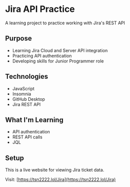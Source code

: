 # Jira API Practice

A learning project to practice working with Jira's REST API

## Purpose

- Learning Jira Cloud and Server API integration
- Practicing API authentication
- Developing skills for Junior Programmer role

## Technologies

- JavaScript
- Insomnia
- GitHub Desktop
- Jira REST API

## What I'm Learning

- API authentication
- REST API calls
- JQL

## Setup

This is a live website for viewing Jira ticket data.

Visit: [https://tsn2222.lol/Jira](https://tsn2222.lol/Jira)
